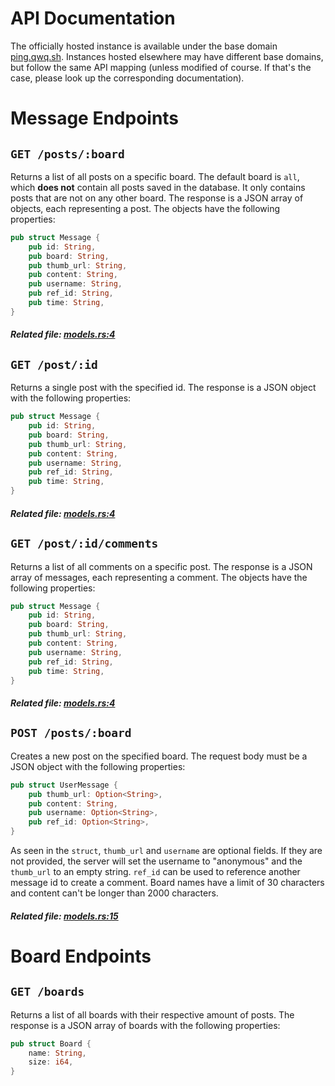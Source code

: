 # API Documentation
The officially hosted instance is available under the base domain [ping.qwq.sh](https://ping.qwq.sh). Instances hosted elsewhere may have different base domains, but follow the same API mapping (unless modified of course. If that's the case, please look up the corresponding documentation).

# Message Endpoints
## `GET /posts/:board`
Returns a list of all posts on a specific board. The default board is `all`, which **does not** contain all posts saved in the database. It only contains posts that are not on any other board. The response is a JSON array of objects, each representing a post. The objects have the following properties:
```rs
pub struct Message {
    pub id: String,
    pub board: String,
    pub thumb_url: String,
    pub content: String,
    pub username: String,
    pub ref_id: String,
    pub time: String,
}
```
##### Related file: [models.rs:4](./src/models.rs#L4)

## `GET /post/:id`
Returns a single post with the specified id. The response is a JSON object with the following properties:
```rs
pub struct Message {
    pub id: String,
    pub board: String,
    pub thumb_url: String,
    pub content: String,
    pub username: String,
    pub ref_id: String,
    pub time: String,
}
```
##### Related file: [models.rs:4](./src/models.rs#L4)

## `GET /post/:id/comments`
Returns a list of all comments on a specific post. The response is a JSON array of messages, each representing a comment. The objects have the following properties:
```rs
pub struct Message {
    pub id: String,
    pub board: String,
    pub thumb_url: String,
    pub content: String,
    pub username: String,
    pub ref_id: String,
    pub time: String,
}
```
##### Related file: [models.rs:4](./src/models.rs#L4)

## `POST /posts/:board`
Creates a new post on the specified board. The request body must be a JSON object with the following properties:
```rs
pub struct UserMessage {
    pub thumb_url: Option<String>,
    pub content: String,
    pub username: Option<String>,
    pub ref_id: Option<String>,
}
```
As seen in the `struct`, `thumb_url` and `username` are optional fields. If they are not provided, the server will set the username to "anonymous" and the `thumb_url` to an empty string.
`ref_id` can be used to reference another message id to create a comment.
Board names have a limit of 30 characters and content can't be longer than 2000 characters.
##### Related file: [models.rs:15](./src/models.rs#L15)

# Board Endpoints
## `GET /boards`
Returns a list of all boards with their respective amount of posts. The response is a JSON array of boards with the following properties:
```rs
pub struct Board {
    name: String,
    size: i64,
}
```

